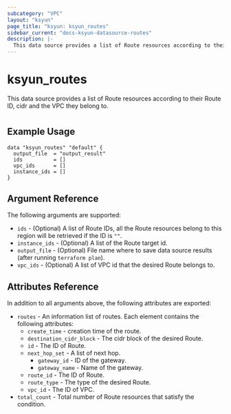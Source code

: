 ```yaml
---
subcategory: "VPC"
layout: "ksyun"
page_title: "ksyun: ksyun_routes"
sidebar_current: "docs-ksyun-datasource-routes"
description: |-
  This data source provides a list of Route resources according to their Route ID, cidr and the VPC they belong to.
---
```


# ksyun_routes

This data source provides a list of Route resources according to their Route ID, cidr and the VPC they belong to.

#

## Example Usage

```hcl
data "ksyun_routes" "default" {
  output_file  = "output_result"
  ids          = []
  vpc_ids      = []
  instance_ids = []
}
```

## Argument Reference

The following arguments are supported:

* `ids` - (Optional) A list of Route IDs, all the Route resources belong to this region will be retrieved if the ID is `""`.
* `instance_ids` - (Optional) A list of the Route target id.
* `output_file` - (Optional) File name where to save data source results (after running `terraform plan`).
* `vpc_ids` - (Optional) A list of VPC id that the desired Route belongs to.

## Attributes Reference

In addition to all arguments above, the following attributes are exported:

* `routes` - An information list of routes. Each element contains the following attributes:
  * `create_time` - creation time of the route.
  * `destination_cidr_block` - The cidr block of the desired Route.
  * `id` - The ID of Route.
  * `next_hop_set` - A list of next hop.
    * `gateway_id` - ID of the gateway.
    * `gateway_name` - Name of the gateway.
  * `route_id` - The ID of Route.
  * `route_type` - The type of the desired Route.
  * `vpc_id` - The ID of VPC.
* `total_count` - Total number of Route resources that satisfy the condition.



